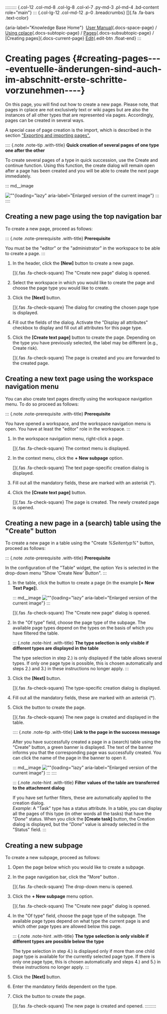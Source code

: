 ::::::::: {.col-12 .col-md-8 .col-lg-8 .col-xl-7 .py-md-3 .pl-md-4 .bd-content role="main"}
::: {.col-lg-12 .col-md-12 .p-0 .breadcrumbs}
[]{.fa .fa-bars .text-color}

[](https://docs.cplace.io/){aria-label="Knowledge Base Home"}  [User
Manual](/user-manual-en/){.docs-space-page} / [Using
cplace](/user-manual-en/cplace-anwenden/){.docs-subtopic-page} /
[Pages](/user-manual-en/cplace-anwenden/seiten/){.docs-subsubtopic-page}
/ [Creating pages]{.docs-current-page} [
Edit](https://github.com/collaborationfactory/cplace-doc-user-enu/blob/release/25.2/cplace-anwenden/seiten/seite-anlegen.md){.edit-btn
.float-end}
:::

# Creating pages {#creating-pages----eventuelle-änderungen-sind-auch-im-abschnitt-erste-schritte-vorzunehmen----}

On this page, you will find out how to create a new page. Please note,
that pages in cplace are not exclusively text or wiki pages but are also
the instances of all other types that are represented via pages.
Accordingly, pages can be created in several ways.

A special case of page creation is the import, which is described in the
section ["Exporting and importing
pages".](/user-manual-en/cplace-anwenden/seiten/seite-exportieren-und-importieren/)

:::: {.note .note-tip .with-title}
**Quick creation of several pages of one type one after the other**

To create several pages of a type in quick succession, use the Create
and continue function. Using this function, the create dialog will
remain open after a page has been created and you will be able to create
the next page immediately.

::: md__image
[](../../../graphics/cplace-anwenden/Textseite_Anlegen_Fortfahren-de.png)

![\"\"](../../../graphics/cplace-anwenden/Textseite_Anlegen_Fortfahren-de.png){loading="lazy"
aria-label="Enlarged version of the current image"}
:::
::::

## Creating a new page using the top navigation bar

To create a new page, proceed as follows:

::: {.note .note-prerequisite .with-title}
**Prerequisite**

You must be the "editor" or the "administrator" in the workspace to be
able to create a page.
:::

1.  In the header, click the **\[New\]** button to create a new page.

    []{.fas .fa-check-square} The "Create new page" dialog is opened.

2.  Select the workspace in which you would like to create the page and
    choose the page type you would like to create.

3.  Click the **\[Next\]** button.

    []{.fas .fa-check-square} The dialog for creating the chosen page
    type is displayed.

4.  Fill out the fields of the dialog. Activate the "Display all
    attributes" checkbox to display and fill out all attributes for this
    page type.

5.  Click the **\[Create text page\]** button to create the page.
    Depending on the type you have previously selected, the label may be
    different (e.g., Create risk).

    []{.fas .fa-check-square} The page is created and you are forwarded
    to the created page.

## Creating a new text page using the workspace navigation menu

You can also create text pages directly using the workspace navigation
menu. To do so proceed as follows:

::: {.note .note-prerequisite .with-title}
**Prerequisite**

You have opened a workspace, and the workspace navigation menu is open.
You have at least the "editor" role in the workspace.
:::

1.  In the workspace navigation menu, right-click a page.

    []{.fas .fa-check-square} The context menu is displayed.

2.  In the context menu, click the **+ New subpage** option.

    []{.fas .fa-check-square} The text page-specific creation dialog is
    displayed.

3.  Fill out all the mandatory fields, these are marked with an asterisk
    (\*).

4.  Click the **\[Create text page\]** button.

    []{.fas .fa-check-square} The page is created. The newly created
    page is opened.

## Creating a new page in a (search) table using the "Create" button

To create a new page in a table using the "Create *%Seitentyp%*" button,
proceed as follows:

::: {.note .note-prerequisite .with-title}
**Prerequisite**

In the configuration of the "Table" widget, the option *Yes* is selected
in the drop-down menu "Show 'Create New' Button".
:::

1.  In the table, click the button to create a page (in the example
    **\[+ New Text Page\]**).

    ::: md__image
    [](../../../graphics/cplace-anwenden/Tabelle-Seite-hinzufuegen-de.png)
    ![\"\"](../../../graphics/cplace-anwenden/Tabelle-Seite-hinzufuegen-de.png){loading="lazy"
    aria-label="Enlarged version of the current image"}
    :::

    []{.fas .fa-check-square} The "Create new page" dialog is opened.

2.  In the "Of type" field, choose the page type of the subpage. The
    available page types depend on the types on the basis of which you
    have filtered the table.

    ::: {.note .note-hint .with-title}
    **The type selection is only visible if different types are
    displayed in the table**

    The type selection in step 2.) is only displayed if the table allows
    several types. If only one page type is possible, this is chosen
    automatically and steps 2.) and 3.) in these instructions no longer
    apply.
    :::

3.  Click the **\[Next\]** button.

    []{.fas .fa-check-square} The type-specific creation dialog is
    displayed.

4.  Fill out all the mandatory fields, these are marked with an asterisk
    (\*).

5.  Click the button to create the page.

    []{.fas .fa-check-square} The new page is created and displayed in
    the table.

    :::: {.note .note-tip .with-title}
    **Link to the page in the success message**

    After you have successfully created a page in a (search) table using
    the "Create" button, a green banner is displayed. The text of the
    banner informs you that the corresponding page was successfully
    created. You can click the name of the page in the banner to open
    it.

    ::: md__image
    [](../../../graphics/cplace-anwenden/Seite_erstellt_Nachricht-de.png)
    ![\"\"](../../../graphics/cplace-anwenden/Seite_erstellt_Nachricht-de.png){loading="lazy"
    aria-label="Enlarged version of the current image"}
    :::
    ::::

    ::: {.note .note-hint .with-title}
    **Filter values of the table are transferred to the attachment
    dialog**

    If you have set further filters, these are automatically applied to
    the creation dialog.\
    *Example*: A "Task" type has a status attribute. In a table, you can
    display all the pages of this type (in other words all the tasks)
    that have the "*Done*" status. When you click the **\[Create
    task\]** button, the Creation dialog is displayed, but the "*Done*"
    value is already selected in the "Status" field.
    :::

## Creating a new subpage

To create a new subpage, proceed as follows:

1.  Open the page below which you would like to create a subpage.

2.  In the page navigation bar, click the "More" button .

    []{.fas .fa-check-square} The drop-down menu is opened.

3.  Click the **+ New subpage** menu option.

    []{.fas .fa-check-square} The "Create new page" dialog is opened.

4.  In the "Of type" field, choose the page type of the subpage. The
    available page types depend on what type the current page is and
    which other page types are allowed below this page.

    ::: {.note .note-hint .with-title}
    **The type selection is only visible if different types are possible
    below the type**

    The type selection in step 4.) is displayed only if more than one
    child page type is available for the currently selected page type.
    If there is only one page type, this is chosen automatically and
    steps 4.) and 5.) in these instructions no longer apply.
    :::

5.  Click the **\[Next\]** button.

6.  Enter the mandatory fields dependent on the type.

7.  Click the button to create the page.

    []{.fas .fa-check-square} The new page is created and opened.
:::::::::
